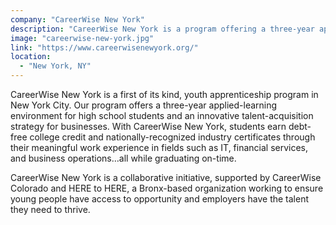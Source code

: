 ```yaml
---
company: "CareerWise New York"
description: "CareerWise New York is a program offering a three-year applied-learning environment for high school students and an innovative talent-acquisition strategy for businesses."
image: "careerwise-new-york.jpg"
link: "https://www.careerwisenewyork.org/"
location:
  - "New York, NY"
---
```


CareerWise New York is a first of its kind, youth apprenticeship program in New York City. Our program offers a three-year applied-learning environment for high school students and an innovative talent-acquisition strategy for businesses. With CareerWise New York, students earn debt-free college credit and nationally-recognized industry certificates through their meaningful work experience in fields such as IT, financial services, and business operations…all while graduating on-time.

CareerWise New York is a collaborative initiative, supported by CareerWise Colorado and HERE to HERE, a Bronx-based organization working to ensure young people have access to opportunity and employers have the talent they need to thrive.
